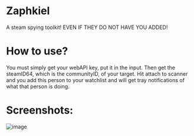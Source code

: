 # Zaphkiel
A steam spying toolkit! EVEN IF THEY DO NOT HAVE YOU ADDED!

# How to use?
You must simply get your webAPI key, put it in the input.
Then get the steamID64, which is the communityID, of your target.
Hit attach to scanner and you add this person to your watchlist and will get tray notifications of what that person is doing.

# Screenshots:
![image](https://user-images.githubusercontent.com/120185445/236691331-1dbc9000-7754-4d1b-8b86-bff587be5694.png)

